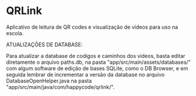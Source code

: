 # QRLink


Aplicativo de leitura de QR codes e visualização de vídeos para uso na escola.

ATUALIZAÇÕES DE DATABASE:

Para atualizar a database de codigos e caminhos dos vídeos, basta editar diretamente o arquivo paths.db,
na pasta "app/src/main/assets/databases/" com algum software de edição de bases SQLite, como o DB Browser,
e em seguida lembrar de incrementar a versão da database no arquivo DatabaseOpenHelper.java na pasta
"app/src/main/java/com/happycode/qrlink/".
